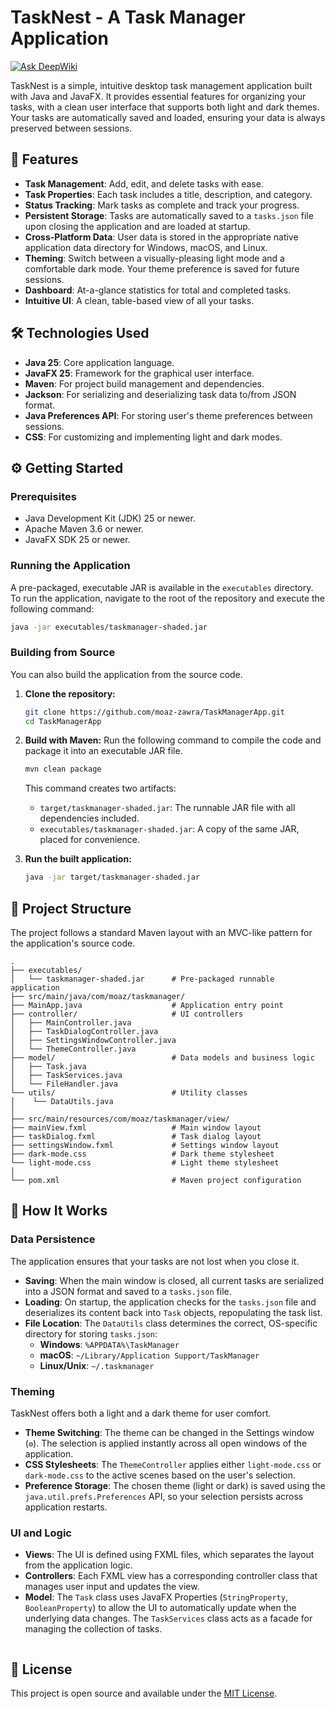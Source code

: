 # TaskNest - A Task Manager Application
[![Ask DeepWiki](https://devin.ai/assets/askdeepwiki.png)](https://deepwiki.com/moaz-zawra/TaskManagerApp)

TaskNest is a simple, intuitive desktop task management application built with Java and JavaFX. It provides essential features for organizing your tasks, with a clean user interface that supports both light and dark themes. Your tasks are automatically saved and loaded, ensuring your data is always preserved between sessions.

## 🚀 Features

*   **Task Management**: Add, edit, and delete tasks with ease.
*   **Task Properties**: Each task includes a title, description, and category.
*   **Status Tracking**: Mark tasks as complete and track your progress.
*   **Persistent Storage**: Tasks are automatically saved to a `tasks.json` file upon closing the application and are loaded at startup.
*   **Cross-Platform Data**: User data is stored in the appropriate native application data directory for Windows, macOS, and Linux.
*   **Theming**: Switch between a visually-pleasing light mode and a comfortable dark mode. Your theme preference is saved for future sessions.
*   **Dashboard**: At-a-glance statistics for total and completed tasks.
*   **Intuitive UI**: A clean, table-based view of all your tasks.

## 🛠️ Technologies Used

*   **Java 25**: Core application language.
*   **JavaFX 25**: Framework for the graphical user interface.
*   **Maven**: For project build management and dependencies.
*   **Jackson**: For serializing and deserializing task data to/from JSON format.
*   **Java Preferences API**: For storing user's theme preferences between sessions.
*   **CSS**: For customizing and implementing light and dark modes.

## ⚙️ Getting Started

### Prerequisites

*   Java Development Kit (JDK) 25 or newer.
*   Apache Maven 3.6 or newer.
*   JavaFX SDK 25 or newer.

### Running the Application

A pre-packaged, executable JAR is available in the `executables` directory. To run the application, navigate to the root of the repository and execute the following command:

```bash
java -jar executables/taskmanager-shaded.jar
```

### Building from Source

You can also build the application from the source code.

1.  **Clone the repository:**
    ```bash
    git clone https://github.com/moaz-zawra/TaskManagerApp.git
    cd TaskManagerApp
    ```

2.  **Build with Maven:**
    Run the following command to compile the code and package it into an executable JAR file.
    ```bash
    mvn clean package
    ```
    This command creates two artifacts:
    *   `target/taskmanager-shaded.jar`: The runnable JAR file with all dependencies included.
    *   `executables/taskmanager-shaded.jar`: A copy of the same JAR, placed for convenience.

3.  **Run the built application:**
    ```bash
    java -jar target/taskmanager-shaded.jar
    ```

## 📂 Project Structure

The project follows a standard Maven layout with an MVC-like pattern for the application's source code.

```
.
├── executables/
│   └── taskmanager-shaded.jar      # Pre-packaged runnable application
├── src/main/java/com/moaz/taskmanager/
├── MainApp.java                    # Application entry point
├── controller/                     # UI controllers
│   ├── MainController.java
│   ├── TaskDialogController.java
│   ├── SettingsWindowController.java
│   └── ThemeController.java
├── model/                          # Data models and business logic
│   ├── Task.java
│   ├── TaskServices.java
│   └── FileHandler.java
└── utils/                          # Utility classes
│    └── DataUtils.java
│
├── src/main/resources/com/moaz/taskmanager/view/
├── mainView.fxml                   # Main window layout
├── taskDialog.fxml                 # Task dialog layout
├── settingsWindow.fxml             # Settings window layout
├── dark-mode.css                   # Dark theme stylesheet
└── light-mode.css                  # Light theme stylesheet
│
└── pom.xml                         # Maven project configuration
```

## 📖 How It Works

### Data Persistence

The application ensures that your tasks are not lost when you close it.

*   **Saving**: When the main window is closed, all current tasks are serialized into a JSON format and saved to a `tasks.json` file.
*   **Loading**: On startup, the application checks for the `tasks.json` file and deserializes its content back into `Task` objects, repopulating the task list.
*   **File Location**: The `DataUtils` class determines the correct, OS-specific directory for storing `tasks.json`:
    *   **Windows**: `%APPDATA%\TaskManager`
    *   **macOS**: `~/Library/Application Support/TaskManager`
    *   **Linux/Unix**: `~/.taskmanager`

### Theming

TaskNest offers both a light and a dark theme for user comfort.

*   **Theme Switching**: The theme can be changed in the Settings window (`⚙️`). The selection is applied instantly across all open windows of the application.
*   **CSS Stylesheets**: The `ThemeController` applies either `light-mode.css` or `dark-mode.css` to the active scenes based on the user's selection.
*   **Preference Storage**: The chosen theme (light or dark) is saved using the `java.util.prefs.Preferences` API, so your selection persists across application restarts.

### UI and Logic

*   **Views**: The UI is defined using FXML files, which separates the layout from the application logic.
*   **Controllers**: Each FXML view has a corresponding controller class that manages user input and updates the view.
*   **Model**: The `Task` class uses JavaFX Properties (`StringProperty`, `BooleanProperty`) to allow the UI to automatically update when the underlying data changes. The `TaskServices` class acts as a facade for managing the collection of tasks.
    ```

## 📄 License

This project is open source and available under the [MIT License](LICENSE).
